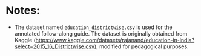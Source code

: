 # Notes:

* The dataset named ```education_districtwise.csv``` is used for the annotated follow-along guide. The dataset is originally obtained from Kaggle (https://www.kaggle.com/datasets/rajanand/education-in-india?select=2015_16_Districtwise.csv), modified for pedagogical purposes.
